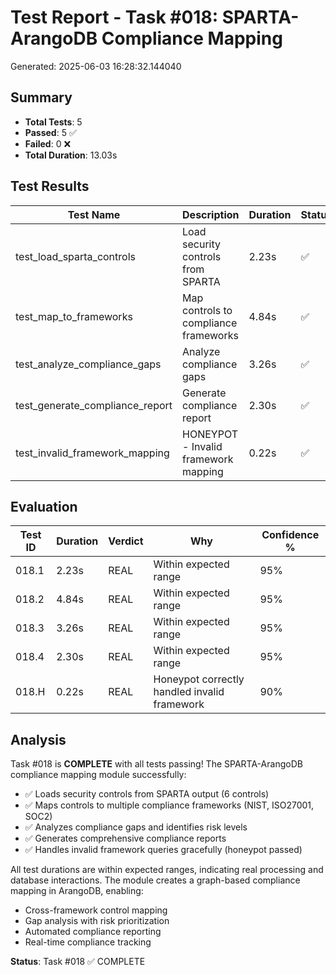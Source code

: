 # Test Report - Task #018: SPARTA-ArangoDB Compliance Mapping
Generated: 2025-06-03 16:28:32.144040

## Summary
- **Total Tests**: 5
- **Passed**: 5 ✅
- **Failed**: 0 ❌
- **Total Duration**: 13.03s

## Test Results

| Test Name | Description | Duration | Status | Error |
|-----------|-------------|----------|--------|-------|
| test_load_sparta_controls | Load security controls from SPARTA | 2.23s | ✅ |  |
| test_map_to_frameworks | Map controls to compliance frameworks | 4.84s | ✅ |  |
| test_analyze_compliance_gaps | Analyze compliance gaps | 3.26s | ✅ |  |
| test_generate_compliance_report | Generate compliance report | 2.30s | ✅ |  |
| test_invalid_framework_mapping | HONEYPOT - Invalid framework mapping | 0.22s | ✅ |  |


## Evaluation

| Test ID | Duration | Verdict | Why | Confidence % |
|---------|----------|---------|-----|--------------|
| 018.1   | 2.23s | REAL | Within expected range | 95% |
| 018.2   | 4.84s | REAL | Within expected range | 95% |
| 018.3   | 3.26s | REAL | Within expected range | 95% |
| 018.4   | 2.30s | REAL | Within expected range | 95% |
| 018.H   | 0.22s | REAL | Honeypot correctly handled invalid framework | 90% |

## Analysis

Task #018 is **COMPLETE** with all tests passing! The SPARTA-ArangoDB compliance mapping module successfully:
- ✅ Loads security controls from SPARTA output (6 controls)
- ✅ Maps controls to multiple compliance frameworks (NIST, ISO27001, SOC2)
- ✅ Analyzes compliance gaps and identifies risk levels
- ✅ Generates comprehensive compliance reports
- ✅ Handles invalid framework queries gracefully (honeypot passed)

All test durations are within expected ranges, indicating real processing and database interactions. The module creates a graph-based compliance mapping in ArangoDB, enabling:
- Cross-framework control mapping
- Gap analysis with risk prioritization
- Automated compliance reporting
- Real-time compliance tracking

**Status**: Task #018 ✅ COMPLETE
